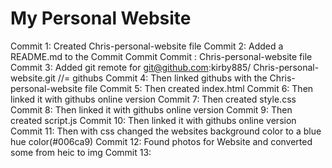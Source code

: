 # My Personal Website
Commit 1: Created Chris-personal-website file
Commit 2: Added a README.md to the Commit Commit Commit : Chris-personal-website file
Commit 3: Added git remote for git@github.com:kirby885/ Chris-personal-website.git //= githubs
Commit 4: Then linked githubs with the Chris-personal-website file
Commit 5: Then created index.html
Commit 6: Then linked it with githubs online version
Commit 7: Then created style.css
Commit 8: Then linked it with githubs online version
Commit 9: Then created script.js
Commit 10: Then linked it with githubs online version
Commit 11: Then with css changed the websites background color to a blue hue color(#006ca9)
Commit 12: Found photos for Website and converted some from heic to img
Commit 13: 